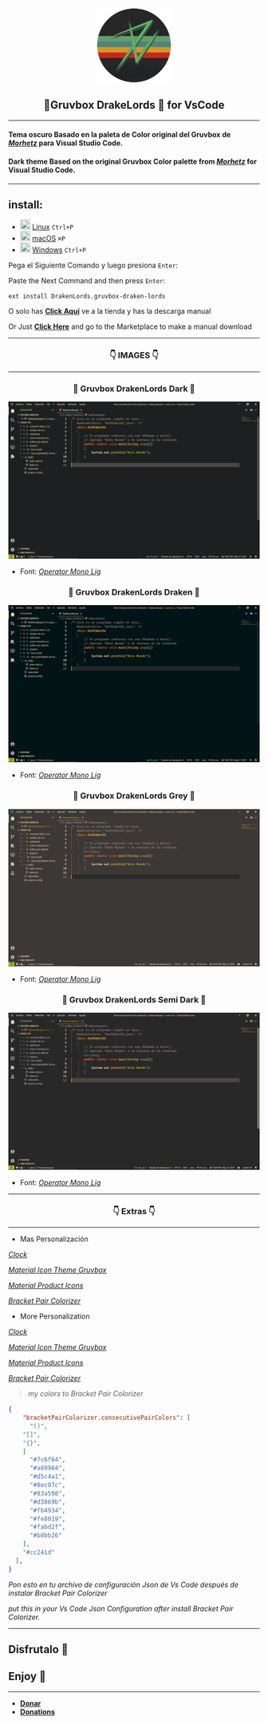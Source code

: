 <p align="center">
    <img src="https://raw.githubusercontent.com/Drakenlords/Gruvbox-DrakenLords/main/icon.png" width="150" />
    <h2 align="center">🐲Gruvbox DrakeLords 🐲 for VsCode</h2>
</p>

 ---

#### Tema oscuro Basado en la paleta de Color original del Gruvbox de [*Morhetz*](https://github.com/morhetz/gruvbox "tema original") para **Visual Studio Code**.

#### Dark theme Based on the original Gruvbox Color palette from [*Morhetz*](https://github.com/morhetz/gruvbox "Original Theme") for **Visual Studio Code**.

---
## install:

  - <img src="https://image.flaticon.com/icons/png/512/37/37737.png" width=20 height=20/> <a href="https://marketplace.visualstudio.com/items?itemName=DrakenLords.gruvbox-draken-lords">Linux</a> `Ctrl+P`
  - <img src="https://image.flaticon.com/icons/png/512/2/2235.png" width=20 height=20/> <a href="https://marketplace.visualstudio.com/items?itemName=DrakenLords.gruvbox-draken-lords">macOS</a> `⌘P`
  - <img src="https://image.flaticon.com/icons/png/512/121/121146.png" width=20 height=20/> <a href="https://marketplace.visualstudio.com/items?itemName=DrakenLords.gruvbox-draken-lords">Windows</a> `Ctrl+P`

Pega el Siguiente Comando y luego presiona `Enter`:

Paste the Next Command and then press `Enter`:

```
ext install DrakenLords.gruvbox-draken-lords
```

O solo has [**Click Aquí**](https://marketplace.visualstudio.com/items?itemName=DrakenLords.gruvbox-draken-lords) ve a la tienda y has la descarga manual

Or Just [**Click Here**](https://marketplace.visualstudio.com/items?itemName=DrakenLords.gruvbox-draken-lords) and go to the Marketplace to make a manual download 

---

<h3 align="center">👇 IMAGES 👇</h3>

---

<h3 align="center">🐲 Gruvbox DrakenLords Dark 🐲</h3> 

![Dark](https://raw.githubusercontent.com/Drakenlords/Gruvbox-DrakenLords/main/images/Dark.png "original")
* Font: [*Operator Mono Lig*](https://github.com/Drakenlords/Mis-fuentes-para-Programar "download here")

<h3 align="center">🐲 Gruvbox DrakenLords Draken 🐲</h3>


![Dark Draken](https://raw.githubusercontent.com/Drakenlords/Gruvbox-DrakenLords/main/images/dark%20draken.png "My Custom")
* Font: [*Operator Mono Lig*](https://github.com/Drakenlords/Mis-fuentes-para-Programar "download here")

<h3 align="center">🐲 Gruvbox DrakenLords Grey 🐲</h3>


![Grey](https://raw.githubusercontent.com/Drakenlords/Gruvbox-DrakenLords/main/images/grey.png "original")
* Font: [*Operator Mono Lig*](https://github.com/Drakenlords/Mis-fuentes-para-Programar "download here")

<h3 align="center">🐲 Gruvbox DrakenLords Semi Dark 🐲</h3> 



![Semi Dark](https://raw.githubusercontent.com/Drakenlords/Gruvbox-DrakenLords/main/images/semi%20dark.png "original")
* Font: [*Operator Mono Lig*](https://github.com/Drakenlords/Mis-fuentes-para-Programar "download here")

---

<h3 align="center">👇 Extras 👇</h3>

---

* Mas Personalización 

[*Clock*](https://marketplace.visualstudio.com/items?itemName=angelo-breuer.clock) 

[*Material Icon Theme Gruvbox*](https://marketplace.visualstudio.com/items?itemName=JonathanHarty.gruvbox-material-icon-theme&ssr=false#overview)

[*Material Product Icons*](https://marketplace.visualstudio.com/items?itemName=PKief.material-product-icons)

[*Bracket Pair Colorizer*](https://marketplace.visualstudio.com/items?itemName=CoenraadS.bracket-pair-colorizer)

* More Personalization
 
[*Clock*](https://marketplace.visualstudio.com/items?itemName=angelo-breuer.clock) 

[*Material Icon Theme Gruvbox*](https://marketplace.visualstudio.com/items?itemName=JonathanHarty.gruvbox-material-icon-theme&ssr=false#overview)

[*Material Product Icons*](https://marketplace.visualstudio.com/items?itemName=PKief.material-product-icons)

[*Bracket Pair Colorizer*](https://marketplace.visualstudio.com/items?itemName=CoenraadS.bracket-pair-colorizer)

> *my colors to Bracket Pair Colorizer*

  ```json
  {
      "bracketPairColorizer.consecutivePairColors": [
        "()",
      "[]",
      "{}",
      [
        "#7c6f64",
        "#a89984",
        "#d5c4a1",
        "#8ec07c",
        "#83a598",
        "#d3869b",
        "#fb4934",
        "#fe8019",
        "#fabd2f",
        "#b8bb26"
      ],
      "#cc241d"
    ],
  }
  ```
*Pon esto en tu archivo de configuración Json de Vs Code después de instalar Bracket Pair Colorizer*

*put this in your Vs Code Json Configuration after install Bracket Pair Colorizer.*
___
## **Disfrutalo 🐲**

## **Enjoy 🐲**
___

* [**Donar**](https://paypal.me/drakendoncion?locale.x=es_XC "Paypal")
* [**Donations**](https://paypal.me/drakendoncion?locale.x=es_XC "Paypal")
